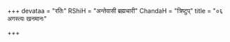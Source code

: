 +++
devataa = "रतिः"
RShiH = "अन्तेवासी ब्रह्मचारी"
ChandaH = "त्रिष्टुप्"
title = "०६ अगस्त्यः खनमानः"

+++
